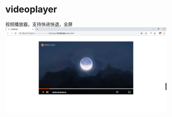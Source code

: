 # videoplayer
视频播放器，支持快进快退，全屏
![Image text](https://raw.githubusercontent.com/zhuZ1/videoplayer/master/video.png)
